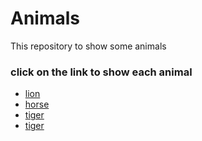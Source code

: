 # Animals
This repository to show some animals
### click on the link to show each animal
- [lion](lion.md)
- [horse](horse.md)
- [tiger](tiger.md)
- [tiger](cat.md)
